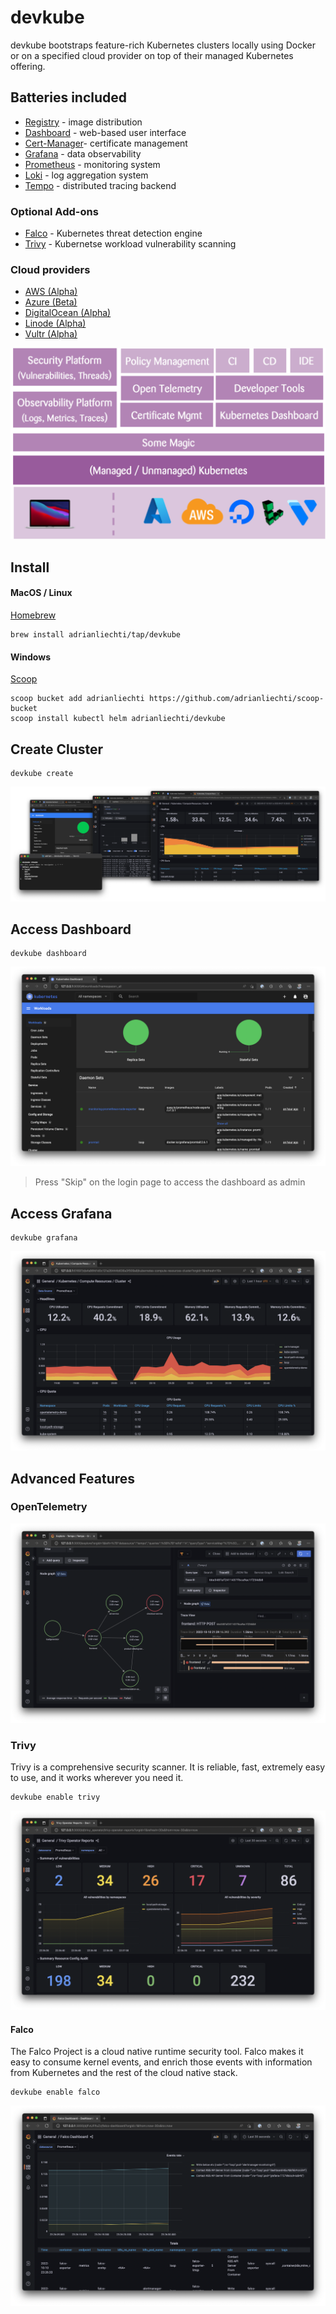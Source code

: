 # devkube

devkube bootstraps feature-rich Kubernetes clusters locally using Docker or on a specified cloud provider on top of their managed Kubernetes offering.

## Batteries included

- [Registry](https://github.com/distribution/distribution) - image distribution
- [Dashboard](https://kubernetes.io/docs/tasks/access-application-cluster/web-ui-dashboard/) - web-based user interface
- [Cert-Manager](https://cert-manager.io)- certificate management
- [Grafana](https://grafana.com/grafana/) - data observability
- [Prometheus](https://prometheus-operator.dev) - monitoring system
- [Loki](https://grafana.com/oss/loki/) - log aggregation system
- [Tempo](https://grafana.com/oss/tempo/) - distributed tracing backend

### Optional Add-ons

- [Falco](https://falco.org) - Kubernetes threat detection engine
- [Trivy](https://aquasecurity.github.io/trivy-operator/latest/) - Kubernetse workload vulnerability scanning

### Cloud providers

- [AWS (Alpha)](https://aws.amazon.com/eks/)
- [Azure (Beta)](https://azure.microsoft.com/en-us/services/kubernetes-service/)
- [DigitalOcean (Alpha)](https://www.digitalocean.com/products/kubernetes)
- [Linode (Alpha)](https://www.linode.com/products/kubernetes/)
- [Vultr (Alpha)](https://www.vultr.com/kubernetes/)

![Overview](docs/assets/overview.svg)

## Install

#### MacOS / Linux

[Homebrew](https://brew.sh)

```
brew install adrianliechti/tap/devkube
```

#### Windows

[Scoop](https://scoop.sh)

```shell
scoop bucket add adrianliechti https://github.com/adrianliechti/scoop-bucket
scoop install kubectl helm adrianliechti/devkube
```


## Create Cluster

```shell
devkube create
```

![Cluster](docs/assets/cluster.png)

## Access Dashboard

```shell
devkube dashboard
```

![Dashboard](docs/assets/dashboard.png)

> Press "Skip" on the login page to access the dashboard as admin

## Access Grafana

```shell
devkube grafana
```

![Grafana](docs/assets/grafana.png)

## Advanced Features

### OpenTelemetry

![OpenTelemetry](docs/assets/otel.png)

### Trivy

Trivy is a comprehensive security scanner. It is reliable, fast, extremely easy to use, and it works wherever you need it.

```shell
devkube enable trivy
```

![Trivy](docs/assets/trivy.png)

#### Falco

The Falco Project is a cloud native runtime security tool. Falco makes it easy to consume kernel events, and enrich those events with information from Kubernetes and the rest of the cloud native stack.

```shell
devkube enable falco
```

![Falco](docs/assets/falco.png)
